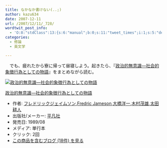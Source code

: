 ```yaml
---
title: なかなか書けない(..;)
author: kazu634
date: 2007-12-11
url: /2007/12/11/_728/
wordtwit_post_info:
  - 'O:8:"stdClass":13:{s:6:"manual";b:0;s:11:"tweet_times";i:1;s:5:"delay";i:0;s:7:"enabled";i:1;s:10:"separation";s:2:"60";s:7:"version";s:3:"3.7";s:14:"tweet_template";b:0;s:6:"status";i:2;s:6:"result";a:0:{}s:13:"tweet_counter";i:2;s:13:"tweet_log_ids";a:1:{i:0;i:3441;}s:9:"hash_tags";a:0:{}s:8:"accounts";a:1:{i:0;s:7:"kazu634";}}'
categories:
  - 修論
  - 英文学

---
```

<div class="section">
<p>
    　でも、疲れたから寮に帰って昼寝しよう。起きたら、『<a href="http://d.hatena.ne.jp/asin/4582744176" onclick="__gaTracker('send', 'event', 'outbound-article', 'http://d.hatena.ne.jp/asin/4582744176', '政治的無意識―社会的象徴行為としての物語');">政治的無意識―社会的象徴行為としての物語</a>』をまとめながら読む。
</p>
  
<div class="hatena-asin-detail">
<a href="http://www.amazon.co.jp/dp/4582744176/?tag=hatena_st1-22&ascsubtag=d-7ibv" onclick="__gaTracker('send', 'event', 'outbound-article', 'http://www.amazon.co.jp/dp/4582744176/?tag=hatena_st1-22&ascsubtag=d-7ibv', '');"><img src="https://images-na.ssl-images-amazon.com/images/I/41PWJPSY0DL._SL160_.jpg" class="hatena-asin-detail-image" alt="政治的無意識―社会的象徴行為としての物語" title="政治的無意識―社会的象徴行為としての物語" /></a></p> 
    
<div class="hatena-asin-detail-info">
<p class="hatena-asin-detail-title">
<a href="http://www.amazon.co.jp/dp/4582744176/?tag=hatena_st1-22&ascsubtag=d-7ibv" onclick="__gaTracker('send', 'event', 'outbound-article', 'http://www.amazon.co.jp/dp/4582744176/?tag=hatena_st1-22&ascsubtag=d-7ibv', '政治的無意識―社会的象徴行為としての物語');">政治的無意識―社会的象徴行為としての物語</a>
</p>
      
<ul>
<li>
<span class="hatena-asin-detail-label">作者:</span> <a href="http://d.hatena.ne.jp/keyword/%A5%D5%A5%EC%A5%C9%A5%EA%A5%C3%A5%AF%A5%B8%A5%A7%A5%A4%A5%E0%A5%BD%A5%F3" onclick="__gaTracker('send', 'event', 'outbound-article', 'http://d.hatena.ne.jp/keyword/%A5%D5%A5%EC%A5%C9%A5%EA%A5%C3%A5%AF%A5%B8%A5%A7%A5%A4%A5%E0%A5%BD%A5%F3', 'フレドリックジェイムソン');" class="keyword">フレドリックジェイムソン</a>,<a href="http://d.hatena.ne.jp/keyword/Fredric%20Jameson" onclick="__gaTracker('send', 'event', 'outbound-article', 'http://d.hatena.ne.jp/keyword/Fredric%20Jameson', 'Fredric Jameson');" class="keyword">Fredric Jameson</a>,<a href="http://d.hatena.ne.jp/keyword/%C2%E7%B6%B6%CD%CE%B0%EC" onclick="__gaTracker('send', 'event', 'outbound-article', 'http://d.hatena.ne.jp/keyword/%C2%E7%B6%B6%CD%CE%B0%EC', '大橋洋一');" class="keyword">大橋洋一</a>,<a href="http://d.hatena.ne.jp/keyword/%CC%DA%C2%BC%CC%D0%CD%BA" onclick="__gaTracker('send', 'event', 'outbound-article', 'http://d.hatena.ne.jp/keyword/%CC%DA%C2%BC%CC%D0%CD%BA', '木村茂雄');" class="keyword">木村茂雄</a>,<a href="http://d.hatena.ne.jp/keyword/%C2%C0%C5%C4%B9%CC%BF%CD" onclick="__gaTracker('send', 'event', 'outbound-article', 'http://d.hatena.ne.jp/keyword/%C2%C0%C5%C4%B9%CC%BF%CD', '太田耕人');" class="keyword">太田耕人</a>
</li>
<li>
<span class="hatena-asin-detail-label">出版社/メーカー:</span> <a href="http://d.hatena.ne.jp/keyword/%CA%BF%CB%DE%BC%D2" onclick="__gaTracker('send', 'event', 'outbound-article', 'http://d.hatena.ne.jp/keyword/%CA%BF%CB%DE%BC%D2', '平凡社');" class="keyword">平凡社</a>
</li>
<li>
<span class="hatena-asin-detail-label">発売日:</span> 1989/08
</li>
<li>
<span class="hatena-asin-detail-label">メディア:</span> 単行本
</li>
<li>
<span class="hatena-asin-detail-label">クリック</span>: 2回
</li>
<li>
<a href="http://d.hatena.ne.jp/asin/4582744176" onclick="__gaTracker('send', 'event', 'outbound-article', 'http://d.hatena.ne.jp/asin/4582744176', 'この商品を含むブログ (18件) を見る');" target="_blank">この商品を含むブログ (18件) を見る</a>
</li>
</ul>
</div>
    
<div class="hatena-asin-detail-foot">
</div>
</div>
</div>
